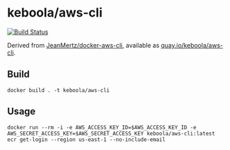 # keboola/aws-cli 

[![Build Status](https://travis-ci.org/keboola/aws-cli.svg?branch=master)](https://travis-ci.org/keboola/aws-cli)

Derived from [JeanMertz/docker-aws-cli](https://github.com/JeanMertz/docker-aws-cli), available as [quay.io/keboola/aws-cli](https://quay.io/repository/keboola/aws-cli).

## Build

```
docker build . -t keboola/aws-cli
```

## Usage

```
docker run --rm -i -e AWS_ACCESS_KEY_ID=$AWS_ACCESS_KEY_ID -e AWS_SECRET_ACCESS_KEY=$AWS_SECRET_ACCESS_KEY keboola/aws-cli:latest ecr get-login --region us-east-1 --no-include-email
```
